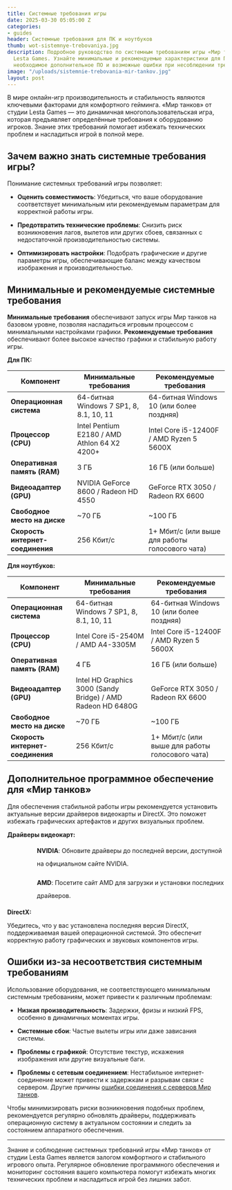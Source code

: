 ```yaml
---
title: Системные требования игры
date: 2025-03-30 05:05:00 Z
categories:
- guides
header: Системные требования для ПК и ноутбуков
thumb: wot-sistemnye-trebovaniya.jpg
description: Подробное руководство по системным требованиям игры «Мир танков» от студии
  Lesta Games. Узнайте минимальные и рекомендуемые характеристики для ПК и ноутбуков,
  необходимое дополнительное ПО и возможные ошибки при несоблюдении требований.
image: "/uploads/sistemnie-trebovania-mir-tankov.jpg"
layout: post
---
```


<p>В мире онлайн-игр производительность и стабильность являются ключевыми факторами для комфортного гейминга. &laquo;Мир танков&raquo; от студии Lesta Games &mdash; это динамичная многопользовательская игра, которая предъявляет определённые требования к оборудованию игроков. Знание этих требований помогает избежать технических проблем и насладиться игрой в полной мере.</p>
<h2>Зачем важно знать системные требования игры?</h2>
<p>Понимание системных требований игры позволяет:</p>
<ul>
	<li>
		<p><strong>Оценить совместимость</strong>: Убедиться, что ваше оборудование соответствует минимальным или рекомендуемым параметрам для корректной работы игры.</p>
	</li>
	<li>
		<p><strong>Предотвратить технические проблемы</strong>: Снизить риск возникновения лагов, вылетов или других сбоев, связанных с недостаточной производительностью системы.</p>
	</li>
	<li>
		<p><strong>Оптимизировать настройки</strong>: Подобрать графические и другие параметры игры, обеспечивающие баланс между качеством изображения и производительностью.</p>
	</li>
</ul>
<h2>Минимальные и рекомендуемые системные требования</h2>
<p><strong>Минимальные требования</strong> обеспечивают запуск игры Мир танков на базовом уровне, позволяя насладиться игровым процессом с минимальными настройками графики. <strong>Рекомендуемые требования</strong> обеспечивают более высокое качество графики и стабильную работу игры.</p>
<p><strong>Для ПК:</strong></p>
<table>
	<thead>
		<tr>
			<th>Компонент</th>
			<th>Минимальные требования</th>
			<th>Рекомендуемые требования</th>
		</tr>
	</thead>
	<tbody>
		<tr>
			<td><strong>Операционная система</strong></td>
			<td>64-битная Windows 7 SP1, 8, 8.1, 10, 11</td>
			<td>64-битная Windows 10 (или более поздняя)</td>
		</tr>
		<tr>
			<td><strong>Процессор (CPU)</strong></td>
			<td>Intel Pentium E2180 / AMD Athlon 64 X2 4200+</td>
			<td>Intel Core i5-12400F / AMD Ryzen 5 5600X</td>
		</tr>
		<tr>
			<td><strong>Оперативная память (RAM)</strong></td>
			<td>3 ГБ</td>
			<td>16 ГБ (или больше)</td>
		</tr>
		<tr>
			<td><strong>Видеоадаптер (GPU)</strong></td>
			<td>NVIDIA GeForce 8600 / Radeon HD 4550</td>
			<td>GeForce RTX 3050 / Radeon RX 6600</td>
		</tr>
		<tr>
			<td><strong>Свободное место на диске</strong></td>
			<td>~70 ГБ</td>
			<td>~100 ГБ</td>
		</tr>
		<tr>
			<td><strong>Скорость интернет-соединения</strong></td>
			<td>256 Кбит/с</td>
			<td>1+ Мбит/с (или выше для работы голосового чата)</td>
		</tr>
	</tbody>
</table>
<p><strong>Для ноутбуков:</strong></p>
<table>
	<thead>
		<tr>
			<th>Компонент</th>
			<th>Минимальные требования</th>
			<th>Рекомендуемые требования</th>
		</tr>
	</thead>
	<tbody>
		<tr>
			<td><strong>Операционная система</strong></td>
			<td>64-битная Windows 7 SP1, 8, 8.1, 10, 11</td>
			<td>64-битная Windows 10 (или более поздняя)</td>
		</tr>
		<tr>
			<td><strong>Процессор (CPU)</strong></td>
			<td>Intel Core i5-2540M / AMD A4-3305M</td>
			<td>Intel Core i5-12400F / AMD Ryzen 5 5600X</td>
		</tr>
		<tr>
			<td><strong>Оперативная память (RAM)</strong></td>
			<td>4 ГБ</td>
			<td>16 ГБ (или больше)</td>
		</tr>
		<tr>
			<td><strong>Видеоадаптер (GPU)</strong></td>
			<td>Intel HD Graphics 3000 (Sandy Bridge) / AMD Radeon HD 6480G</td>
			<td>GeForce RTX 3050 / Radeon RX 6600</td>
		</tr>
		<tr>
			<td><strong>Свободное место на диске</strong></td>
			<td>~70 ГБ</td>
			<td>~100 ГБ</td>
		</tr>
		<tr>
			<td><strong>Скорость интернет-соединения</strong></td>
			<td>256 Кбит/с</td>
			<td>1+ Мбит/с (или выше для работы голосового чата)</td>
		</tr>
	</tbody>
</table>
<h2>Дополнительное программное обеспечение для &laquo;Мир танков&raquo;</h2>
<p>Для обеспечения стабильной работы игры рекомендуется установить актуальные версии драйверов видеокарты и DirectX. Это поможет избежать графических артефактов и других визуальных проблем.</p>
<p><strong>Драйверы видеокарт:</strong></p>
<ul>
	<li style="list-style-type: none; background-image: url('https://ru-wotp.lesta.ru//dcont/fb/image/nvidia.png'); line-height: 30px; background-size: 30px; background-repeat: no-repeat; padding-left: 45px;">
		<p><strong>NVIDIA</strong>: Обновите драйверы до последней версии, доступной на официальном сайте NVIDIA.</p>
	</li>
	<li style="list-style-type: none; background-image: url('https://ru-wotp.lesta.ru//dcont/fb/image/amd.png'); line-height: 30px; background-size: 30px; background-repeat: no-repeat; padding-left: 45px;">
		<p><strong>AMD</strong>: Посетите сайт AMD для загрузки и установки последних драйверов.</p>
	</li>
</ul>
<p><strong>DirectX:</strong></p>
<p>Убедитесь, что у вас установлена последняя версия DirectX, поддерживаемая вашей операционной системой. Это обеспечит корректную работу графических и звуковых компонентов игры.</p>
<h2>Ошибки из-за несоответствия системным требованиям</h2>
<p>Использование оборудования, не соответствующего минимальным системным требованиям, может привести к различным проблемам:</p>
<ul>
	<li>
		<p><strong>Низкая производительность</strong>: Задержки, фризы и низкий FPS, особенно в динамичных моментах игры.</p>
	</li>
	<li>
		<p><strong>Системные сбои</strong>: Частые вылеты игры или даже зависания системы.</p>
	</li>
	<li>
		<p><strong>Проблемы с графикой</strong>: Отсутствие текстур, искажения изображения или другие визуальные баги.</p>
	</li>
	<li>
		<p><strong>Проблемы с сетевым соединением</strong>: Нестабильное интернет-соединение может привести к задержкам и разрывам связи с сервером. Другие причины <a href="https://playtanks.ru/pochemu-ne-rabotaet-server" target="_blank">ошибки соединения с серверов Мир танков</a>.</p>
	</li>
</ul>
<p>Чтобы минимизировать риски возникновения подобных проблем, рекомендуется регулярно обновлять драйверы, поддерживать операционную систему в актуальном состоянии и следить за состоянием аппаратного обеспечения.</p>
<hr>
<p>Знание и соблюдение системных требований игры &laquo;Мир танков&raquo; от студии Lesta Games является залогом комфортного и стабильного игрового опыта. Регулярное обновление программного обеспечения и мониторинг состояния вашего компьютера помогут избежать многих технических проблем и насладиться игрой без лишних забот.</p>

